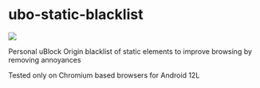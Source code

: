 # ubo-static-blacklist

<img src="https://raw.githubusercontent.com/rafagale/ubo-static-blacklist/master/readme.jpg"></img>

Personal uBlock Origin blacklist of static elements to improve browsing by removing annoyances

Tested only on Chromium based browsers for Android 12L

